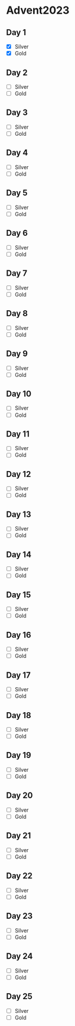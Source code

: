 # Advent2023

## Day 1
- [x] Silver
- [x] Gold

## Day 2
- [ ] Silver
- [ ] Gold

## Day 3
- [ ] Silver
- [ ] Gold

## Day 4
- [ ] Silver
- [ ] Gold

## Day 5
- [ ] Silver
- [ ] Gold

## Day 6
- [ ] Silver
- [ ] Gold

## Day 7
- [ ] Silver
- [ ] Gold

## Day 8
- [ ] Silver
- [ ] Gold

## Day 9
- [ ] Silver
- [ ] Gold

## Day 10
- [ ] Silver
- [ ] Gold

## Day 11
- [ ] Silver
- [ ] Gold

## Day 12
- [ ] Silver
- [ ] Gold

## Day 13
- [ ] Silver
- [ ] Gold

## Day 14
- [ ] Silver
- [ ] Gold

## Day 15
- [ ] Silver
- [ ] Gold

## Day 16
- [ ] Silver
- [ ] Gold

## Day 17
- [ ] Silver
- [ ] Gold

## Day 18
- [ ] Silver
- [ ] Gold

## Day 19
- [ ] Silver
- [ ] Gold

## Day 20
- [ ] Silver
- [ ] Gold

## Day 21
- [ ] Silver
- [ ] Gold

## Day 22
- [ ] Silver
- [ ] Gold

## Day 23
- [ ] Silver
- [ ] Gold

## Day 24
- [ ] Silver
- [ ] Gold

## Day 25
- [ ] Silver
- [ ] Gold
